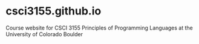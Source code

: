 # csci3155.github.io
Course website for CSCI 3155 Principles of Programming Languages at the University of Colorado Boulder
